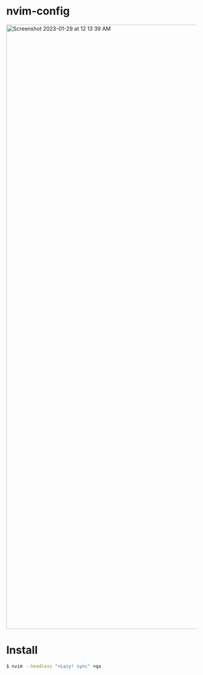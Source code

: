 # nvim-config

<img width="1600" alt="Screenshot 2023-01-29 at 12 13 39 AM" src="https://user-images.githubusercontent.com/5152848/215313975-21311faa-976b-46e8-80a7-c00aa4712dcf.png">

# Install
```sh
$ nvim --headless "+Lazy! sync" +qa
```


